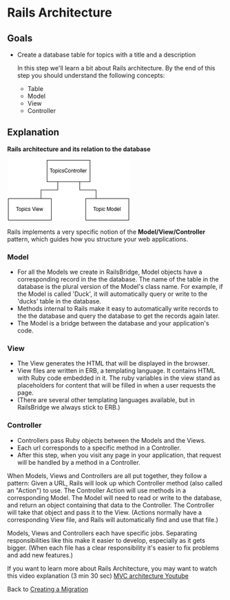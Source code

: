 # Rails Architecture

## Goals
* Create a database table for topics with a title and a description

  In this step we'll learn a bit about Rails architecture. By the end of this step you should understand the following concepts:

  * Table
  * Model
  * View
  * Controller

## Explanation
__Rails architecture and its relation to the database__

![MVC](images/mvc.png)

Rails implements a very specific notion of the __Model/View/Controller__ pattern, which guides how you structure your web applications.

### Model

* For all the Models we create in RailsBridge, Model objects have a corresponding record in the the database. The name of the table in the database is the plural version of the Model's class name. For example, if the Model is called 'Duck', it will automatically query or write to the 'ducks' table in the database.
* Methods internal to Rails make it easy to automatically write records to the the database and query the database to get the records again later.
* The Model is a bridge between the database and your application's code.

### View

* The View generates the HTML that will be displayed in the browser.
* View files are written in ERB, a templating language. It contains HTML with Ruby code embedded in it. The ruby variables in the view stand as placeholders for content that will be filled in when a user requests the page.
* (There are several other templating languages available, but in RailsBridge we always stick to ERB.)

### Controller

* Controllers pass Ruby objects between the Models and the Views.
* Each url corresponds to a specific method in a Controller.
* After this step, when you visit any page in your application, that request will be handled by a method in a Controller.

When Models, Views and Controllers are all put together, they follow a pattern: Given a URL, Rails will look up which Controller method (also called an "Action") to use. The Controller Action will use methods in a corresponding Model. The Model will need to read or write to the database, and return an object containing that data to the Controller. The Controller will take that object and pass it to the View. (Actions normally have a corresponding View file, and Rails will automatically find and use that file.)

Models, Views and Controllers each have specific jobs. Separating responsibilities like this make it easier to develop, especially as it gets bigger. (When each file has a clear responsibility it's easier to fix problems and add new features.)

If you want to learn more about Rails Architecture, you may want to watch this video explanation (3 min 30 sec) [MVC architecture Youtube](https://www.youtube.com/watch?v=eTdVkgF_Slo)

Back to [Creating a Migration](creating_a_migration.md)
